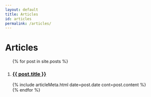 ```yaml
---
layout: default
title: Articles
id: articles
permalink: /articles/
---
```


# Articles

<div id="articleList">
	<ol class="articles">
		{% for post in site.posts %}
			<li class="article">
				<h3 class="title"><a href="{{ post.url }}">{{ post.title }}</a></h3>
				{% include articleMeta.html date=post.date cont=post.content %}
			</li>
		{% endfor %}
	</ol>
</div>
